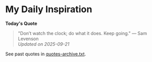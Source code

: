 # My Daily Inspiration

**Today's Quote**  
> "Don’t watch the clock; do what it does. Keep going." — Sam Levenson  
*Updated on 2025-09-21*

See past quotes in [quotes-archive.txt](quotes-archive.txt).